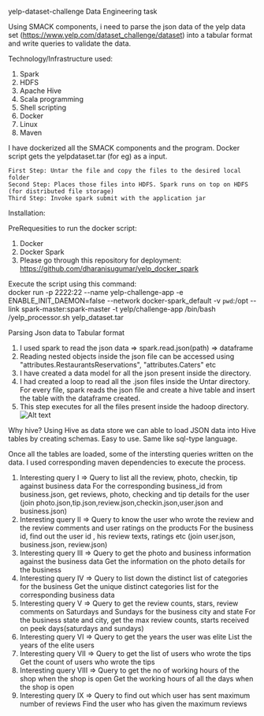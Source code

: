 yelp-dataset-challenge
Data Engineering task 

Using SMACK components, i need to parse the json data of the yelp data set (https://www.yelp.com/dataset_challenge/dataset) into a tabular format and write queries to validate the data. 

Technology/Infrastructure used:
  1. Spark 
  2. HDFS
  3. Apache Hive
  4. Scala programming
  5. Shell scripting
  6. Docker
  7. Linux
  8. Maven
  
  I have dockerized all the SMACK components and the program. Docker script gets the yelpdataset.tar (for eg) as a input. 
    
    First Step: Untar the file and copy the files to the desired local folder
    Second Step: Places those files into HDFS. Spark runs on top on HDFS (for distributed file storage)
    Third Step: Invoke spark submit with the application jar
  
  Installation: 
   
  PreRequesities to run the docker script:
  1. Docker 
  2. Docker Spark
  3. Please go through this repository for deployment: https://github.com/dharanisugumar/yelp_docker_spark
   
  Execute the script using this command:  
  docker run -p 2222:22 --name yelp-challenge-app -e ENABLE_INIT_DAEMON=false --network docker-spark_default -v `pwd`:/opt --link spark-master:spark-master -t yelp/challenge-app /bin/bash /yelp_processor.sh yelp_dataset.tar
  
  Parsing Json data to Tabular format
  1. I used spark to read the json data => spark.read.json(path) => dataframe
  2. Reading nested objects inside the json file can be accessed using "attributes.RestaurantsReservations", "attributes.Caters" etc
  3. I have created a data model for all the json present inside the directory.
  4. I had created a loop to read all the .json files inside the Untar directory. For every file, spark reads the json file and create a      hive table and insert the table with the dataframe created.
  5. This step executes for all the files present inside the hadoop directory.
   ![Alt text](Desktop/Capture.jpg?raw=true "Json")
   
   Why hive?
    Using Hive as data store we can able to load JSON data into Hive tables by creating schemas. Easy to use. Same like sql-type          language.

 Once all the tables are loaded, some of the intersting queries written on the data. I used corresponding maven dependencies to execute the process.

 1. Interesting query I => Query to list all the review, photo, checkin, tip against business data
  For the corresponding business_id from business.json, get reviews, photo, checking and tip details for the user (join photo.json,tip.json,review.json,checkin.json,user.json and business.json)
 2. Interesting query II => Query to know the user who wrote the review and the review comments and user ratings on the products
   For the business id, find out the user id , his review texts, ratings etc (join user.json, business.json, review.json)
 3. Interesting query III => Query to get the photo and business information against the business data
    Get the information on the photo details for the business
 4. Interesting query IV  => Query to list down the distinct list of categories for the business
    Get the unique distinct categories list for the corresponding business data
 5. Interesting query V => Query to get the review counts, stars, review comments on Saturdays and Sundays for the business city and         state
 For the business state and city, get the max review counts, starts received on peek days(saturdays and sundays)
 6. Interesting query VI => Query to get the years the user was elite
      List the years of the elite users
 7. Interesting query VII => Query to get the list of users who wrote the tips
      Get the count of users who wrote the tips
 8. Interesting query VIII => Query to get the no of working hours of the shop when the shop is open
      Get the working hours of all the days when the shop is open
 9. Interesting query IX => Query to find out which user has sent maximum number of reviews
      Find the user who has given the maximum reviews


